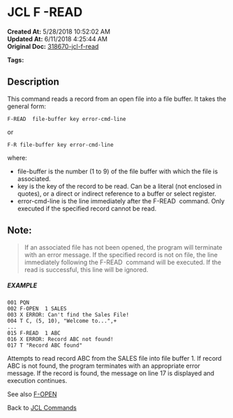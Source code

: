 # JCL F -READ

**Created At:** 5/28/2018 10:52:02 AM  
**Updated At:** 6/11/2018 4:25:44 AM  
**Original Doc:** [318670-jcl-f-read](https://docs.jbase.com/45792-jcl/318670-jcl-f-read)  

**Tags:**
<badge text='read' vertical='middle' />
<badge text='jcl' vertical='middle' />

## Description 

This command reads a record from an open file into a file buffer. It takes the general form:

```
F-READ  file-buffer key error-cmd-line
```

or

```
F-R file-buffer key error-cmd-line
```

where:

- file-buffer is the number (1 to 9) of the file buffer with which the file is associated.
- key is the key of the record to be read. Can be a literal (not enclosed in quotes), or a direct or indirect reference to a buffer or select register.
- error-cmd-line is the line immediately after the F-READ  command. Only executed if the specified record cannot be read.




## Note: 


> If an associated file has not been opened, the program will terminate with an error message. If the specified record is not on file, the line immediately following the F-READ  command will be executed. If the read is successful, this line will be ignored.




##### EXAMPLE

```
001 PQN
002 F-OPEN  1 SALES
003 X ERROR: Can't find the Sales File!
004 T C, (5, 10), "Welcome to...",+
...
015 F-READ  1 ABC
016 X ERROR: Record ABC not found!
017 T "Record ABC found"
```

Attempts to read record ABC from the SALES file into file buffer 1. If record ABC is not found, the program terminates with an appropriate error message. If the record is found, the message on line 17 is displayed and execution continues.



See also [F-OPEN](318664-jcl-f-open)

Back to [JCL Commands](jcl-commands)
